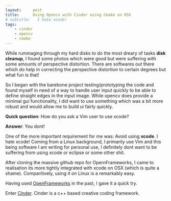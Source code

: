 ```yaml
---
layout:     post
title:      Using Opencv with Cinder using Cmake on OSX
# subtitle:   I hate xcode!
tags:
    - cinder
    - opencv
    - cmake
---
```


While rummaging through my hard disks to do the most dreary of tasks **disk cleanup**, I found
some photos which were good but were suffering with some amounts of perspective distortion.
There are softwares out there which do help in correcting the perspective distortion to certain
degrees but what fun is that!

So I began with the barebone project testing/prototyping the code and found myself in need of
a way to handle user input quickly to be able to define straight edges in the input image.
While opencv does provide a minimal gui functionality, I did want to use something which was
a bit more robust and would allow me to build ui fairly quickly.

**Quick question**: How do you ask a Vim user to use xcode?

**Answer**:         You dont!

One of the more important requirement for me was: Avoid using **xcode**. I hate xcode!
Coming from a Linux background, I primarily use Vim and this being software I am writing
for personal use, I definitely dont want to be suffering from using xcode or eclipse or some other shit.

After cloning the massive github repo for OpernFrameworks, I came to realisation its more tightly integrated
with xcode on OSX (which is quite a shame). Comparitively, using it on Linux is a remarkably easy.

Having used [OpenFrameworks](http://openframeworks.cc) in the past, I gave it a quick try.

Enter [Cinder](https://libcinder.org). Cinder is a c++ based creative coding framework.
